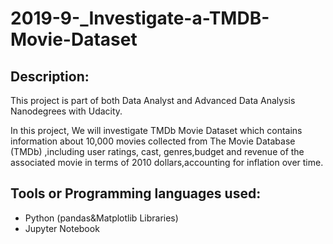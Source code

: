 # 2019-9-_Investigate-a-TMDB-Movie-Dataset

## Description:
This project is part of both Data Analyst and Advanced Data Analysis Nanodegrees with Udacity.

In this project, We will investigate TMDb Movie Dataset which contains information about 10,000 movies collected from The Movie Database (TMDb)
,including user ratings, cast, genres,budget and revenue of the associated movie in terms of 2010 dollars,accounting for inflation over time.

## Tools or Programming languages used:
- Python (pandas&Matplotlib Libraries)
- Jupyter Notebook
